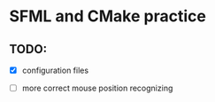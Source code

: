 # SFML and CMake practice


## TODO:
 - [x] configuration files
 - [ ] more correct mouse position recognizing
 